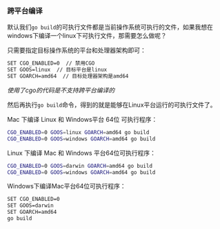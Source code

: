 ### 跨平台编译

默认我们`go build`的可执行文件都是当前操作系统可执行的文件，如果我想在windows下编译一个linux下可执行文件，那需要怎么做呢？

只需要指定目标操作系统的平台和处理器架构即可：

```bash
SET CGO_ENABLED=0  // 禁用CGO
SET GOOS=linux  // 目标平台是linux
SET GOARCH=amd64  // 目标处理器架构是amd64
```

*使用了cgo的代码是不支持跨平台编译的*

然后再执行`go build`命令，得到的就是能够在Linux平台运行的可执行文件了。

Mac 下编译 Linux 和 Windows平台 64位 可执行程序：

```bash
CGO_ENABLED=0 GOOS=linux GOARCH=amd64 go build
CGO_ENABLED=0 GOOS=windows GOARCH=amd64 go build
```

Linux 下编译 Mac 和 Windows 平台64位可执行程序：

```bash
CGO_ENABLED=0 GOOS=darwin GOARCH=amd64 go build
CGO_ENABLED=0 GOOS=windows GOARCH=amd64 go build
```

Windows下编译Mac平台64位可执行程序：

```bash
SET CGO_ENABLED=0
SET GOOS=darwin
SET GOARCH=amd64
go build
```